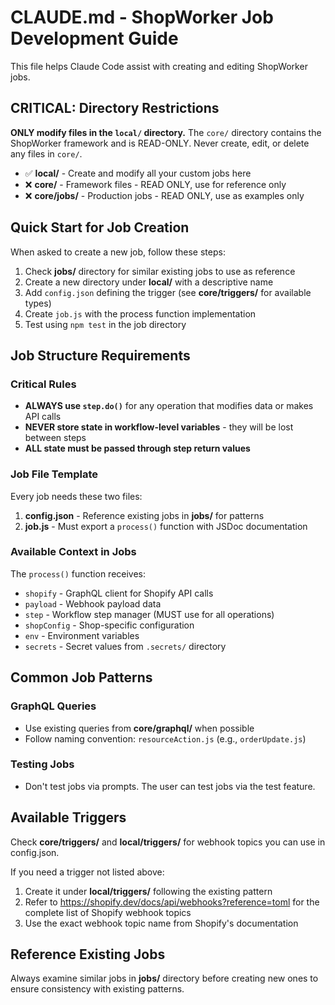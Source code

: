 
# CLAUDE.md - ShopWorker Job Development Guide

This file helps Claude Code assist with creating and editing ShopWorker jobs.

## CRITICAL: Directory Restrictions

**ONLY modify files in the `local/` directory.** The `core/` directory contains the ShopWorker framework and is READ-ONLY. Never create, edit, or delete any files in `core/`.

- ✅ **local/** - Create and modify all your custom jobs here
- ❌ **core/** - Framework files - READ ONLY, use for reference only
- ❌ **core/jobs/** - Production jobs - READ ONLY, use as examples only

## Quick Start for Job Creation

When asked to create a new job, follow these steps:
1. Check **jobs/** directory for similar existing jobs to use as reference
2. Create a new directory under **local/** with a descriptive name
3. Add `config.json` defining the trigger (see **core/triggers/** for available types)
4. Create `job.js` with the process function implementation
5. Test using `npm test` in the job directory

## Job Structure Requirements

### Critical Rules
- **ALWAYS use `step.do()`** for any operation that modifies data or makes API calls
- **NEVER store state in workflow-level variables** - they will be lost between steps
- **ALL state must be passed through step return values**

### Job File Template
Every job needs these two files:

1. **config.json** - Reference existing jobs in **jobs/** for patterns
2. **job.js** - Must export a `process()` function with JSDoc documentation

### Available Context in Jobs

The `process()` function receives:
- `shopify` - GraphQL client for Shopify API calls
- `payload` - Webhook payload data
- `step` - Workflow step manager (MUST use for all operations)
- `shopConfig` - Shop-specific configuration
- `env` - Environment variables
- `secrets` - Secret values from `.secrets/` directory

## Common Job Patterns

### GraphQL Queries
- Use existing queries from **core/graphql/** when possible
- Follow naming convention: `resourceAction.js` (e.g., `orderUpdate.js`)

### Testing Jobs
- Don't test jobs via prompts. The user can test jobs via the test feature.

## Available Triggers
Check **core/triggers/** and **local/triggers/** for webhook topics you can use in config.json.

If you need a trigger not listed above:
1. Create it under **local/triggers/** following the existing pattern
2. Refer to https://shopify.dev/docs/api/webhooks?reference=toml for the complete list of Shopify webhook topics
3. Use the exact webhook topic name from Shopify's documentation

## Reference Existing Jobs
Always examine similar jobs in **jobs/** directory before creating new ones to ensure consistency with existing patterns.
